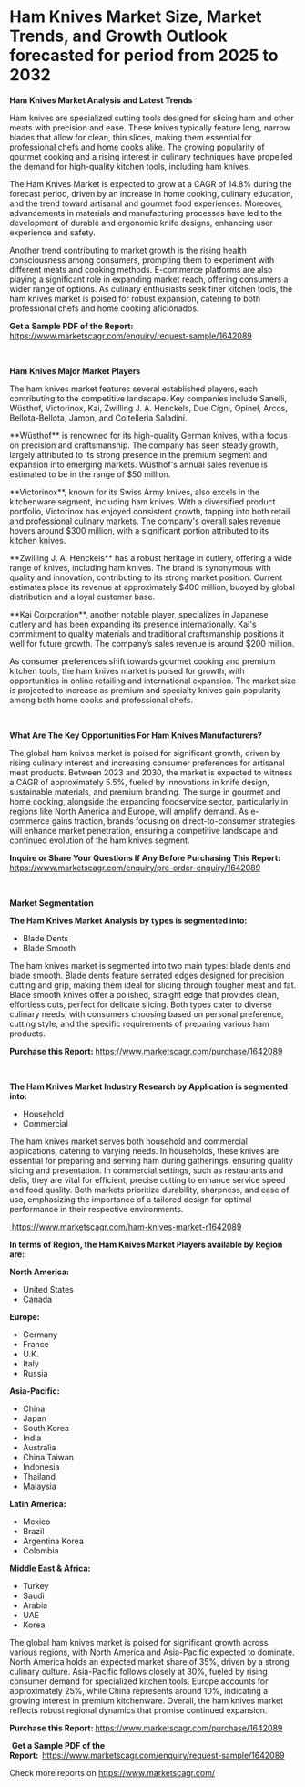 <p><h1>Ham Knives Market Size, Market Trends, and Growth Outlook forecasted for period from 2025 to 2032</h1></p><p><strong>Ham Knives Market Analysis and Latest Trends</strong></p>
<p><p>Ham knives are specialized cutting tools designed for slicing ham and other meats with precision and ease. These knives typically feature long, narrow blades that allow for clean, thin slices, making them essential for professional chefs and home cooks alike. The growing popularity of gourmet cooking and a rising interest in culinary techniques have propelled the demand for high-quality kitchen tools, including ham knives.</p><p>The Ham Knives Market is expected to grow at a CAGR of 14.8% during the forecast period, driven by an increase in home cooking, culinary education, and the trend toward artisanal and gourmet food experiences. Moreover, advancements in materials and manufacturing processes have led to the development of durable and ergonomic knife designs, enhancing user experience and safety.</p><p>Another trend contributing to market growth is the rising health consciousness among consumers, prompting them to experiment with different meats and cooking methods. E-commerce platforms are also playing a significant role in expanding market reach, offering consumers a wider range of options. As culinary enthusiasts seek finer kitchen tools, the ham knives market is poised for robust expansion, catering to both professional chefs and home cooking aficionados.</p></p>
<p><strong>Get a Sample PDF of the Report:&nbsp;</strong> <a href="https://www.marketscagr.com/enquiry/request-sample/1642089?utm_campaign=2278&utm_medium=2&utm_source=Github&utm_content=ia&utm_term=09022025&utm_id=ham-knives">https://www.marketscagr.com/enquiry/request-sample/1642089</a></p>
<p>&nbsp;</p>
<p><strong>Ham Knives Major Market Players</strong></p>
<p><p>The ham knives market features several established players, each contributing to the competitive landscape. Key companies include Sanelli, Wüsthof, Victorinox, Kai, Zwilling J. A. Henckels, Due Cigni, Opinel, Arcos, Bellota-Bellota, Jamon, and Coltelleria Saladini. </p><p>**Wüsthof** is renowned for its high-quality German knives, with a focus on precision and craftsmanship. The company has seen steady growth, largely attributed to its strong presence in the premium segment and expansion into emerging markets. Wüsthof's annual sales revenue is estimated to be in the range of $50 million.</p><p>**Victorinox**, known for its Swiss Army knives, also excels in the kitchenware segment, including ham knives. With a diversified product portfolio, Victorinox has enjoyed consistent growth, tapping into both retail and professional culinary markets. The company's overall sales revenue hovers around $300 million, with a significant portion attributed to its kitchen knives.</p><p>**Zwilling J. A. Henckels** has a robust heritage in cutlery, offering a wide range of knives, including ham knives. The brand is synonymous with quality and innovation, contributing to its strong market position. Current estimates place its revenue at approximately $400 million, buoyed by global distribution and a loyal customer base.</p><p>**Kai Corporation**, another notable player, specializes in Japanese cutlery and has been expanding its presence internationally. Kai's commitment to quality materials and traditional craftsmanship positions it well for future growth. The company’s sales revenue is around $200 million.</p><p>As consumer preferences shift towards gourmet cooking and premium kitchen tools, the ham knives market is poised for growth, with opportunities in online retailing and international expansion. The market size is projected to increase as premium and specialty knives gain popularity among both home cooks and professional chefs.</p></p>
<p>&nbsp;</p>
<p><strong>What Are The Key Opportunities For Ham Knives Manufacturers?</strong></p>
<p><p>The global ham knives market is poised for significant growth, driven by rising culinary interest and increasing consumer preferences for artisanal meat products. Between 2023 and 2030, the market is expected to witness a CAGR of approximately 5.5%, fueled by innovations in knife design, sustainable materials, and premium branding. The surge in gourmet and home cooking, alongside the expanding foodservice sector, particularly in regions like North America and Europe, will amplify demand. As e-commerce gains traction, brands focusing on direct-to-consumer strategies will enhance market penetration, ensuring a competitive landscape and continued evolution of the ham knives segment.</p></p>
<p><strong>Inquire or Share Your Questions If Any Before Purchasing This Report:</strong> <a href="https://www.marketscagr.com/enquiry/pre-order-enquiry/1642089?utm_campaign=2278&utm_medium=2&utm_source=Github&utm_content=ia&utm_term=09022025&utm_id=ham-knives">https://www.marketscagr.com/enquiry/pre-order-enquiry/1642089</a></p>
<p>&nbsp;</p>
<p><strong>Market Segmentation</strong></p>
<p><strong>The Ham Knives Market Analysis by types is segmented into:</strong></p>
<p><ul><li>Blade Dents</li><li>Blade Smooth</li></ul></p>
<p><p>The ham knives market is segmented into two main types: blade dents and blade smooth. Blade dents feature serrated edges designed for precision cutting and grip, making them ideal for slicing through tougher meat and fat. Blade smooth knives offer a polished, straight edge that provides clean, effortless cuts, perfect for delicate slicing. Both types cater to diverse culinary needs, with consumers choosing based on personal preference, cutting style, and the specific requirements of preparing various ham products.</p></p>
<p><strong>Purchase this Report:&nbsp;</strong><a href="https://www.marketscagr.com/purchase/1642089?utm_campaign=2278&utm_medium=2&utm_source=Github&utm_content=ia&utm_term=09022025&utm_id=ham-knives">https://www.marketscagr.com/purchase/1642089</a></p>
<p>&nbsp;</p>
<p><strong>The Ham Knives Market Industry Research by Application is segmented into:</strong></p>
<p><ul><li>Household</li><li>Commercial</li></ul></p>
<p><p>The ham knives market serves both household and commercial applications, catering to varying needs. In households, these knives are essential for preparing and serving ham during gatherings, ensuring quality slicing and presentation. In commercial settings, such as restaurants and delis, they are vital for efficient, precise cutting to enhance service speed and food quality. Both markets prioritize durability, sharpness, and ease of use, emphasizing the importance of a tailored design for optimal performance in their respective environments.</p></p>
<p><a href="https://www.marketscagr.com/ham-knives-market-r1642089?utm_campaign=2278&utm_medium=2&utm_source=Github&utm_content=ia&utm_term=09022025&utm_id=ham-knives">&nbsp;https://www.marketscagr.com/ham-knives-market-r1642089</a></p>
<p><strong>In terms of Region, the Ham Knives Market Players available by Region are:</strong></p>
<p>
    <p> <strong> North America: </strong>
        <ul>
            <li>United States</li>
            <li>Canada</li>
        </ul>
        </p> 
    <p> <strong> Europe: </strong>
        <ul>
            <li>Germany</li>
            <li>France</li>
            <li>U.K.</li>
            <li>Italy</li>
            <li>Russia</li>
        </ul>
        </p> 
    <p> <strong> Asia-Pacific: </strong>
        <ul>
            <li>China</li>
            <li>Japan</li>
            <li>South Korea</li>
            <li>India</li>
            <li>Australia</li>
            <li>China Taiwan</li>
            <li>Indonesia</li>
            <li>Thailand</li>
            <li>Malaysia</li>
        </ul>
        </p> 
    <p> <strong> Latin America: </strong>
        <ul>
            <li>Mexico</li>
            <li>Brazil</li>
            <li>Argentina Korea</li>
            <li>Colombia</li>
        </ul>
        </p> 
    <p> <strong> Middle East & Africa: </strong>
        <ul>
            <li>Turkey</li>
            <li>Saudi</li>
            <li>Arabia</li>
            <li>UAE</li>
            <li>Korea</li>
        </ul>
    </p>
    </p>
<p><p>The global ham knives market is poised for significant growth across various regions, with North America and Asia-Pacific expected to dominate. North America holds an expected market share of 35%, driven by a strong culinary culture. Asia-Pacific follows closely at 30%, fueled by rising consumer demand for specialized kitchen tools. Europe accounts for approximately 25%, while China represents around 10%, indicating a growing interest in premium kitchenware. Overall, the ham knives market reflects robust regional dynamics that promise continued expansion.</p></p>
<p><strong>Purchase this Report: </strong><a href="https://www.marketscagr.com/purchase/1642089?utm_campaign=2278&utm_medium=2&utm_source=Github&utm_content=ia&utm_term=09022025&utm_id=ham-knives">https://www.marketscagr.com/purchase/1642089</a></p>
<p>&nbsp;<strong>Get a Sample PDF of the Report:&nbsp;&nbsp;</strong><a href="https://www.marketscagr.com/enquiry/request-sample/1642089?utm_campaign=2278&utm_medium=2&utm_source=Github&utm_content=ia&utm_term=09022025&utm_id=ham-knives">https://www.marketscagr.com/enquiry/request-sample/1642089</a></p>
<p><strong></strong></p>
<p>Check more reports on <a href="https://www.marketscagr.com/?utm_campaign=2278&utm_medium=2&utm_source=Github&utm_content=ia&utm_term=09022025&utm_id=ham-knives">https://www.marketscagr.com/</a></p>